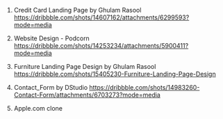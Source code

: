 1. Credit Card Landing Page by Ghulam Rasool
https://dribbble.com/shots/14607162/attachments/6299593?mode=media

2. Website Design - Podcorn
https://dribbble.com/shots/14253234/attachments/5900411?mode=media

3. Furniture Landing Page Design by Ghulam Rasool
https://dribbble.com/shots/15405230-Furniture-Landing-Page-Design


4. Contact_Form by DStudio
https://dribbble.com/shots/14983260-Contact-Form/attachments/6703273?mode=media

5. Apple.com clone
